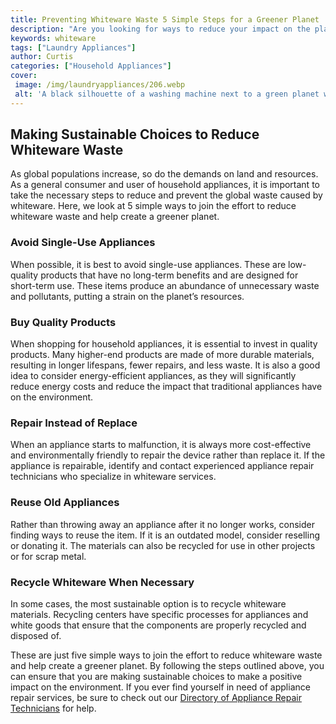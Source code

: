 ```yaml
---
title: Preventing Whiteware Waste 5 Simple Steps for a Greener Planet
description: "Are you looking for ways to reduce your impact on the planet Check out these five simple steps you can take to prevent the waste of whitewares and live a greener life"
keywords: whiteware
tags: ["Laundry Appliances"]
author: Curtis
categories: ["Household Appliances"]
cover: 
 image: /img/laundryappliances/206.webp
 alt: 'A black silhouette of a washing machine next to a green planet with a checkmark'
---
```

## Making Sustainable Choices to Reduce Whiteware Waste
As global populations increase, so do the demands on land and resources. As a general consumer and user of household appliances, it is important to take the necessary steps to reduce and prevent the global waste caused by whiteware. Here, we look at 5 simple ways to join the effort to reduce whiteware waste and help create a greener planet. 

### Avoid Single-Use Appliances
When possible, it is best to avoid single-use appliances. These are low-quality products that have no long-term benefits and are designed for short-term use. These items produce an abundance of unnecessary waste and pollutants, putting a strain on the planet’s resources. 

### Buy Quality Products 
When shopping for household appliances, it is essential to invest in quality products. Many higher-end products are made of more durable materials, resulting in longer lifespans, fewer repairs, and less waste. It is also a good idea to consider energy-efficient appliances, as they will significantly reduce energy costs and reduce the impact that traditional appliances have on the environment.

### Repair Instead of Replace
When an appliance starts to malfunction, it is always more cost-effective and environmentally friendly to repair the device rather than replace it. If the appliance is repairable, identify and contact experienced appliance repair technicians who specialize in whiteware services. 

### Reuse Old Appliances 
Rather than throwing away an appliance after it no longer works, consider finding ways to reuse the item. If it is an outdated model, consider reselling or donating it. The materials can also be recycled for use in other projects or for scrap metal. 

### Recycle Whiteware When Necessary 
In some cases, the most sustainable option is to recycle whiteware materials. Recycling centers have specific processes for appliances and white goods that ensure that the components are properly recycled and disposed of. 

These are just five simple ways to join the effort to reduce whiteware waste and help create a greener planet. By following the steps outlined above, you can ensure that you are making sustainable choices to make a positive impact on the environment. If you ever find yourself in need of appliance repair services, be sure to check out our [Directory of Appliance Repair Technicians](./pages/appliance-repair-technicians) for help.
